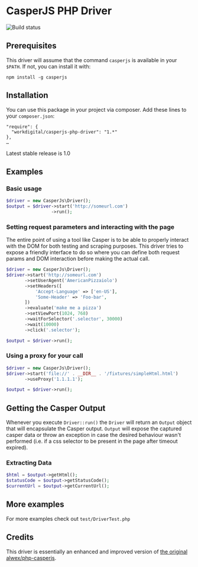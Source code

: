 # CasperJS PHP Driver
![Build status](https://travis-ci.org/DiceHoldingsInc/casperjs-php-driver.svg?branch=master)

## Prerequisites
This driver will assume that the command `casperjs` is available in your `$PATH`. If not, you can install it with:
```
npm install -g casperjs
```

## Installation
You can use this package in your project via composer. Add these lines to your `composer.json`:
```
"require": {
  "workdigital/casperjs-php-driver": "1.*"
},
…
```

Latest stable release is 1.0

## Examples

### Basic usage
```php
$driver = new CasperJs\Driver();
$output = $driver->start('http://someurl.com')
                 ->run();
```

### Setting request parameters and interacting with the page
The entire point of using a tool like Casper is to be able to properly interact with the DOM for both testing and scraping purposes. This driver tries to expose a friendly interface to do so where you can define both request params and DOM interaction before making the actual call.

```php
$driver = new CasperJs\Driver();
$driver->start('http://someurl.com')
       ->setUserAgent('AmericanPizzaiolo')
       ->setHeaders([
           'Accept-Language' => ['en-US'],
           'Some-Header' => 'Foo-bar',
       ])
       ->evaluate('make me a pizza')
       ->setViewPort(1024, 768)
       ->waitForSelector('.selector', 30000)
       ->wait(10000)
       ->click('.selector');

$output = $driver->run();
```

### Using a proxy for your call
```php
$driver = new CasperJs\Driver();
$driver->start('file://' . __DIR__ . '/fixtures/simpleHtml.html')
       ->useProxy('1.1.1.1');

$output = $driver->run();
```

## Getting the Casper Output

Whenever you execute `Driver::run()` the `Driver` will return an `Output` object that will encapsulate the Casper output. `Output` will expose the captured casper data or throw an exception in case the desired behaviour wasn't performed (i.e. if a css selector to be present in the page after timeout expired).

### Extracting Data
```php
$html = $output->getHtml();
$statusCode = $output->getStatusCode();
$currentUrl = $output->getCurrentUrl();
```

## More examples
For more examples check out `test/DriverTest.php`

## Credits
This driver is essentially an enhanced and improved version of [the original alwex/php-casperjs](https://github.com/alwex/php-casperjs).
